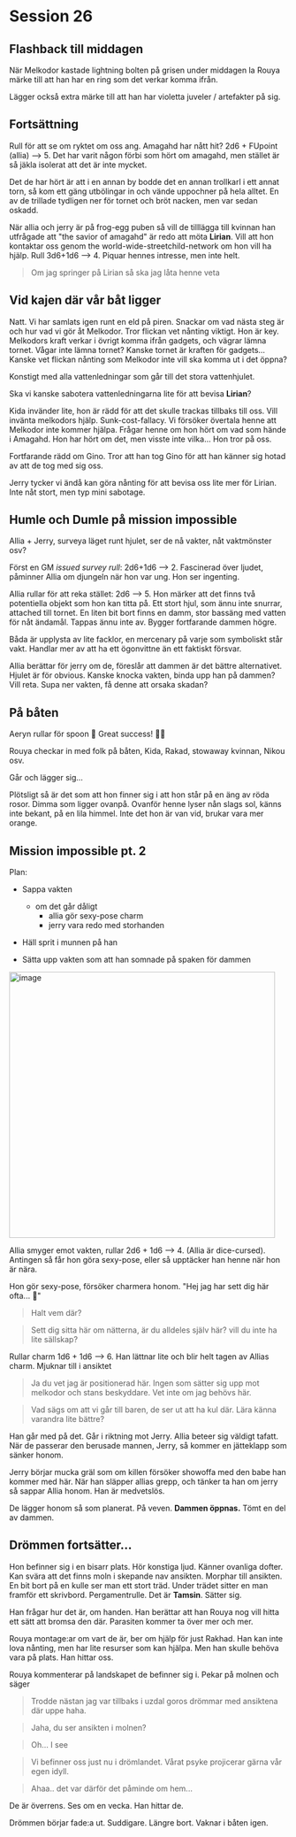 # Session 26

## Flashback till middagen

När Melkodor kastade lightning bolten på grisen under middagen la Rouya märke till att han har en ring som det verkar komma ifrån.

Lägger också extra märke till att han har violetta juveler / artefakter på sig.

## Fortsättning

Rull för att se om ryktet om oss ang. Amagahd har nått hit? 2d6 + FUpoint (allia) --> 5. Det har varit någon förbi som hört om amagahd, men stället är så jäkla isolerat att det är inte mycket.

Det de har hört är att i en annan by bodde det en annan trollkarl i ett annat torn, så kom ett gäng utbölingar in och vände uppochner på hela alltet. En av de trillade tydligen ner för tornet och bröt nacken, men var sedan oskadd.

När allia och jerry är på frog-egg puben så vill de tilllägga till kvinnan han utfrågade att "the savior of amagahd" är redo att möta **Lirian**. Vill att hon kontaktar oss genom the world-wide-streetchild-network om hon vill ha hjälp. Rull 3d6+1d6 --> 4. Piquar hennes intresse, men inte helt.

> Om jag springer på Lirian så ska jag låta henne veta

## Vid kajen där vår båt ligger

Natt. Vi har samlats igen runt en eld på piren. Snackar om vad nästa steg är och hur vad vi gör åt Melkodor. Tror flickan vet nånting viktigt. Hon är key. Melkodors kraft verkar i övrigt komma ifrån gadgets, och vägrar lämna tornet. Vågar inte lämna tornet? Kanske tornet är kraften för gadgets... Kanske vet flickan nånting som Melkodor inte vill ska komma ut i det öppna?

Konstigt med alla vattenledningar som går till det stora vattenhjulet.

Ska vi kanske sabotera vattenledningarna lite för att bevisa **Lirian**?

Kida invänder lite, hon är rädd för att det skulle trackas tillbaks till oss. Vill invänta melkodors hjälp. Sunk-cost-fallacy. Vi försöker övertala henne att Melkodor inte kommer hjälpa. Frågar henne om hon hört om vad som hände i Amagahd. Hon har hört om det, men visste inte vilka... Hon tror på oss.

Fortfarande rädd om Gino. Tror att han tog Gino för att han känner sig hotad av att de tog med sig oss.

Jerry tycker vi ändå kan göra nånting för att bevisa oss lite mer för Lirian. Inte nåt stort, men typ mini sabotage.

## Humle och Dumle på mission impossible

Allia + Jerry, surveya läget runt hjulet, ser de nå vakter, nåt vaktmönster osv?

Först en GM _issued survey rull_: 2d6+1d6 --> 2. Fascinerad över ljudet, påminner Allia om djungeln när hon var ung. Hon ser ingenting.

Allia rullar för att reka stället: 2d6 --> 5. Hon märker att det finns två potentiella objekt som hon kan titta på. Ett stort hjul, som ännu inte snurrar, attached till tornet. En liten bit bort finns en damm, stor bassäng med vatten för nåt ändamål. Tappas ännu inte av. Bygger fortfarande dammen högre.

Båda är upplysta av lite facklor, en mercenary på varje som symboliskt står vakt. Handlar mer av att ha ett ögonvittne än ett faktiskt försvar.

Allia berättar för jerry om de, föreslår att dammen är det bättre alternativet. Hjulet är för obvious. Kanske knocka vakten, binda upp han på dammen? Vill reta. Supa ner vakten, få denne att orsaka skadan?

## På båten

Aeryn rullar för spoon 👀 Great success! 🍆🍑

Rouya checkar in med folk på båten, Kida, Rakad, stowaway kvinnan, Nikou osv.

Går och lägger sig...

Plötsligt så är det som att hon finner sig i att hon står på en äng av röda rosor. Dimma som ligger ovanpå. Ovanför henne lyser nån slags sol, känns inte bekant, på en lila himmel. Inte det hon är van vid, brukar vara mer orange.

## Mission impossible pt. 2

Plan:

- Sappa vakten

  - om det går dåligt
    - allia gör sexy-pose charm
    - jerry vara redo med storhanden

- Häll sprit i munnen på han
- Sätta upp vakten som att han somnade på spaken för dammen

<img width="481" alt="image" src="https://user-images.githubusercontent.com/732505/225139737-eb065d94-e737-4df0-b08e-7e28e91cba88.png">

Allia smyger emot vakten, rullar 2d6 + 1d6 --> 4. (Allia är dice-cursed). Antingen så får hon göra sexy-pose, eller så upptäcker han henne när hon är nära.

Hon gör sexy-pose, försöker charmera honom. "Hej jag har sett dig här ofta... 💋"

> Halt vem där?

> Sett dig sitta här om nätterna, är du alldeles själv här? vill du inte ha lite sällskap?

Rullar charm 1d6 + 1d6 --> 6. Han lättnar lite och blir helt tagen av Allias charm. Mjuknar till i ansiktet

> Ja du vet jag är positionerad här. Ingen som sätter sig upp mot melkodor och stans beskyddare. Vet inte om jag behövs här.

> Vad sägs om att vi går till baren, de ser ut att ha kul där. Lära känna varandra lite bättre?

Han går med på det. Går i riktning mot Jerry. Allia beteer sig väldigt tafatt. När de passerar den berusade mannen, Jerry, så kommer en jätteklapp som sänker honom.

Jerry börjar mucka gräl som om killen försöker showoffa med den babe han kommer med här. När han släpper allias grepp, och tänker ta han om jerry så sappar Allia honom. Han är medvetslös.

De lägger honom så som planerat. På veven. **Dammen öppnas.** Tömt en del av dammen.

## Drömmen fortsätter...

Hon befinner sig i en bisarr plats. Hör konstiga ljud. Känner ovanliga dofter. Kan svära att det finns moln i skepande nav ansikten. Morphar till ansikten. En bit bort på en kulle ser man ett stort träd. Under trädet sitter en man framför ett skrivbord. Pergamentrulle. Det är **Tamsin**. Sätter sig.

Han frågar hur det är, om handen. Han berättar att han Rouya nog vill hitta ett sätt att bromsa den där. Parasiten kommer ta över mer och mer.

Rouya montage:ar om vart de är, ber om hjälp för just Rakhad. Han kan inte lova nånting, men har lite resurser som kan hjälpa. Men han skulle behöva vara på plats. Han hittar oss.

Rouya kommenterar på landskapet de befinner sig i. Pekar på molnen och säger

> Trodde nästan jag var tillbaks i uzdal goros drömmar med ansiktena där uppe haha.

> Jaha, du ser ansikten i molnen?

> Oh... I see

> Vi befinner oss just nu i drömlandet. Vårat psyke projicerar gärna vår egen idyll.

> Ahaa.. det var därför det påminde om hem...

De är överrens. Ses om en vecka. Han hittar de.

Drömmen börjar fade:a ut. Suddigare. Längre bort. Vaknar i båten igen.
